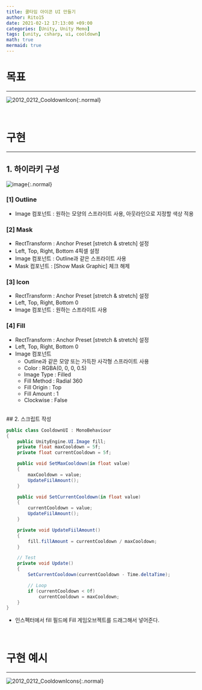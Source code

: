 ```yaml
---
title: 쿨타임 아이콘 UI 만들기
author: Rito15
date: 2021-02-12 17:13:00 +09:00
categories: [Unity, Unity Memo]
tags: [unity, csharp, ui, cooldown]
math: true
mermaid: true
---
```


# 목표
---

![2012_0212_CooldownIcon](https://user-images.githubusercontent.com/42164422/107744663-71df3280-6d56-11eb-93d3-85813ca51263.gif){:.normal}

<br>

# 구현
---

## 1. 하이라키 구성

![image](https://user-images.githubusercontent.com/42164422/107747987-b3bea780-6d5b-11eb-8c1c-830ea4139774.png){:.normal}

### **[1] Outline**
  - Image 컴포넌트 : 원하는 모양의 스프라이트 사용, 아웃라인으로 지정할 색상 적용

### **[2] Mask**
  - RectTransform : Anchor Preset [stretch & stretch] 설정
  - Left, Top, Right, Bottom 4픽셀 설정
  - Image 컴포넌트 : Outline과 같은 스프라이트 사용
  - Mask 컴포넌트 : [Show Mask Graphic] 체크 해제

### **[3] Icon**
  - RectTransform : Anchor Preset [stretch & stretch] 설정
  - Left, Top, Right, Bottom 0
  - Image 컴포넌트 : 원하는 스프라이트 사용

### **[4] Fill**
  - RectTransform : Anchor Preset [stretch & stretch] 설정
  - Left, Top, Right, Bottom 0
  - Image 컴포넌트
    - Outline과 같은 모양 또는 가득찬 사각형 스프라이트 사용
    - Color : RGBA(0, 0, 0, 0.5)
    - Image Type : Filled
    - Fill Method : Radial 360
    - Fill Origin : Top
    - Fill Amount : 1
    - Clockwise : False

<br>
## 2. 스크립트 작성

```cs
public class CooldownUI : MonoBehaviour
{
    public UnityEngine.UI.Image fill;
    private float maxCooldown = 5f;
    private float currentCooldown = 5f;

    public void SetMaxCooldown(in float value)
    {
        maxCooldown = value;
        UpdateFiilAmount();
    }

    public void SetCurrentCooldown(in float value)
    {
        currentCooldown = value;
        UpdateFiilAmount();
    }

    private void UpdateFiilAmount()
    {
        fill.fillAmount = currentCooldown / maxCooldown;
    }

    // Test
    private void Update()
    {
        SetCurrentCooldown(currentCooldown - Time.deltaTime);

        // Loop
        if (currentCooldown < 0f)
            currentCooldown = maxCooldown;
    }
}
```

- 인스펙터에서 fill 필드에 Fill 게임오브젝트를 드래그해서 넣어준다.

<br>

# 구현 예시
---

![2012_0212_CooldownIcons](https://user-images.githubusercontent.com/42164422/107747801-60e4f000-6d5b-11eb-8dc6-00216437f23c.gif){:.normal}

